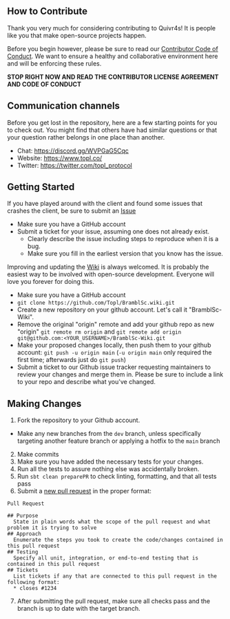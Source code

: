 How to Contribute
-----------------

Thank you very much for considering contributing to Quivr4s! It is people like you that make open-source projects
happen.

Before you begin however, please be sure to read
our [Contributor Code of Conduct](https://github.com/Topl/quivr4s/blob/main/.github/CODE_OF_CONDUCT.md). We want to
ensure a healthy and collaborative environment here and will be enforcing these rules.

**STOP RIGHT NOW AND READ THE CONTRIBUTOR LICENSE AGREEMENT AND CODE OF CONDUCT**

<a name="communication"></a>

## Communication channels

Before you get lost in the repository, here are a few starting points
for you to check out. You might find that others have had similar
questions or that your question rather belongs in one place than another.

* Chat: https://discord.gg/WVPGaG5Cqc
* Website: https://www.topl.co/
* Twitter: https://twitter.com/topl_protocol

Getting Started
---------------
If you have played around with the client and found some issues that crashes the client, be sure to submit
an [Issue](https://github.com/Topl/quivr4s/issues)

* Make sure you have a GitHub account
* Submit a ticket for your issue, assuming one does not already exist.
    * Clearly describe the issue including steps to reproduce when it is a bug.
    * Make sure you fill in the earliest version that you know has the issue.

Improving and updating the [Wiki](https://github.com/Topl/BramblSc/wiki) is always welcomed. It is probably the easiest
way to be involved with open-source development. Everyone will love you forever for doing this.

* Make sure you have a GitHub account
* `git clone https://github.com/Topl/BramblSc.wiki.git`
* Create a new repository on your github account. Let's call it "BramblSc-Wiki".
* Remove the original "origin" remote and add your github repo as new "origin" `git remote rm origin`
  and `git remote add origin git@github.com:<YOUR_USERNAME>/BramblSc-Wiki.git`
* Make your proposed changes locally, then push them to your github account: `git push -u origin main` (`-u origin main`
  only required the first time; afterwards just do `git push`)
* Submit a ticket to our Github issue tracker requesting maintainers to review your changes and merge them in. Please be
  sure to include a link to your repo and describe what you've changed.

Making Changes
--------------

1. Fork the repository to your Github account.

* Make any new branches from the `dev` branch, unless specifically targeting another feature branch or applying a hotfix
  to the `main` branch

2. Make commits
3. Make sure you have added the necessary tests for your changes.
4. Run all the tests to assure nothing else was accidentally broken.
5. Run `sbt clean preparePR` to check linting, formatting, and that all tests pass
6. Submit a [new pull request](https://github.com/Topl/quivr4s/pulls?q=is%3Apr+is%3Aopen+sort%3Aupdated-desc) in the
   proper format:

```
Pull Request

## Purpose
  State in plain words what the scope of the pull request and what problem it is trying to solve
## Approach
  Enumerate the steps you took to create the code/changes contained in this pull request
## Testing
  Specify all unit, integration, or end-to-end testing that is contained in this pull request
## Tickets
  List tickets if any that are connected to this pull request in the following format:
  * closes #1234
```

7. After submitting the pull request, make sure all checks pass and the branch is up to date with the target branch.
